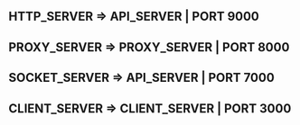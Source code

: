 ## HTTP_SERVER => API_SERVER | PORT 9000
## PROXY_SERVER => PROXY_SERVER | PORT 8000
## SOCKET_SERVER => API_SERVER | PORT 7000
## CLIENT_SERVER => CLIENT_SERVER | PORT 3000